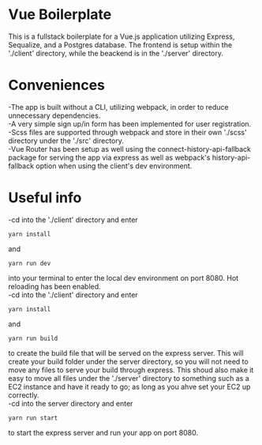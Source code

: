# Vue Boilerplate
This is a fullstack boilerplate for a Vue.js application utilizing Express, Sequalize, and a Postgres database. The frontend is setup within the './client' directory, while the beackend is in the './server' directory.
<br>
# Conveniences 
-The app is built without a CLI, utilizing webpack, in order to reduce unnecessary dependencies.<br>
-A very simple sign up/in form has been implemented for user registration.<br>
-Scss files are supported through webpack and store in their own './scss' directory under the './src' directory.<br>
-Vue Router has been setup as well using the connect-history-api-fallback package for serving the app via express as well as webpack's history-api-fallback option when using the client's dev environment.<br>
# Useful info
-cd into the './client' directory and enter
```
yarn install
```
and

```
yarn run dev
```

into your terminal to enter the local dev environment on port 8080. Hot reloading has been enabled.<br>
-cd into the './client' directory and enter
```
yarn install
```

and

```
yarn run build
```

to create the build file that will be served on the express server. This will create your build folder under the server directory, so you will not need to move any files to serve your build through express. This shoud also make it easy to move all files under the './server' directory to something such as a EC2 instance and have it ready to go; as long as you ahve set your EC2 up correctly.<br>
-cd into the server directory and enter

```
yarn run start
```

to start the express server and run your app on port 8080.
